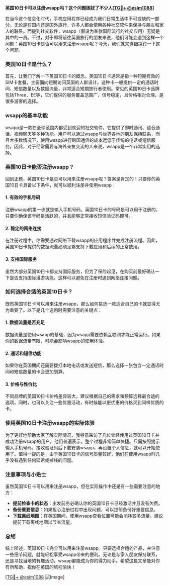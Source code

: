 **英国10日卡可以注册wsapp吗？这个问题困扰了不少人[[TG💪+ @esim1088](https://t.me/s/esim1088)]**

在当今这个信息化时代，手机应用程序已经成为我们日常生活中不可或缺的一部分。无论是在国内还是国外旅行，许多人都会使用各种社交软件来保持与朋友和家人的联系。而提到社交软件，wsapp（假设为某款国际流行的社交应用）无疑是其中的一员。不过，对于即将前往英国旅行的朋友来说，他们可能会遇到这样一个问题：英国10日卡是否可以用来注册wsapp呢？今天，我们就来详细探讨一下这个问题。

### 英国10日卡是什么？

首先，让我们了解一下英国10日卡的概念。英国10日卡通常是指一种短期有效的SIM卡套餐，主要面向短期访问英国的人群设计。这种卡一般提供一定的通话时间、短信数量以及数据流量，非常适合短期旅行者使用。常见的英国10日卡品牌包括Three、EE等，它们提供的服务覆盖范围广，信号稳定，且价格相对合理，是很多游客的选择。

### wsapp的基本功能

wsapp是一款在全球范围内都受到欢迎的社交软件，它提供了即时通讯、语音通话、视频聊天等多种功能。用户可以通过wsapp与世界各地的朋友保持联系，而且大多数情况下，使用wsapp进行跨国通信的成本远低于传统的电话或短信服务。因此，对于经常需要与海外亲友交流的人来说，wsapp是一个非常实用的选择。

### 英国10日卡能否注册wsapp？

回到正题，英国10日卡是否可以用来注册wsapp呢？答案是肯定的！只要你的英国10日卡具备以下条件，就可以顺利注册并使用wsapp：

#### 1. **有效的手机号码**
   注册wsapp的第一步就是输入手机号码。英国10日卡的号码是可以用于注册的，只要你确保该号码是活跃的，并且能够正常接收短信验证码即可。

#### 2. **稳定的网络连接**
   在注册过程中，你需要通过网络下载wsapp的应用程序并完成注册流程。因此，英国10日卡提供的数据流量必须足够支持下载应用和后续的正常使用。

#### 3. **支持国际服务**
   虽然大部分英国10日卡都支持国际服务，但为了保险起见，在购买前最好确认一下是否支持国际漫游功能。这样可以避免在注册时遇到网络连接问题。

### 如何选择合适的英国10日卡？

既然英国10日卡可以用来注册wsapp，那么如何挑选一款适合自己的卡就显得尤为重要了。以下是几个选购时需要注意的关键点：

#### 1. **数据流量是否充足**
   数据流量是使用wsapp的基础，因为wsapp需要依赖互联网才能正常运行。如果你的数据流量有限，可能会影响wsapp的使用体验。

#### 2. **通话和短信功能**
   如果你在英国期间还需要拨打本地电话或发送短信，那么选择一张包含一定通话时间和短信数量的卡会更加划算。

#### 3. **价格与性价比**
   不同品牌的英国10日卡价格差异较大，建议根据自己的需求和预算选择最合适的选项。同时，也可以关注一些优惠活动，有时候能以更优惠的价格买到同样优质的卡。

### 使用英国10日卡注册wsapp的实际体验

为了更好地帮助大家了解实际情况，我特意采访了几位曾经使用过英国10日卡并成功注册wsapp的用户。他们普遍表示，整个过程非常简单快捷。只需按照提示输入手机号码，接收验证码后下载安装wsapp，再设置个人信息，就可以开始使用了。值得一提的是，由于英国10日卡的信号质量较好，他们在使用wsapp时几乎没有遇到任何延迟或掉线的问题。

### 注意事项与小贴士

虽然英国10日卡可以用来注册wsapp，但在实际操作中还是有一些需要注意的地方：

- **提前检查卡的状态**：出发前务必确认你的英国10日卡已经激活并且没有欠费。
- **备份重要信息**：如果担心注册过程中出现问题，可以提前备份好重要信息。
- **下载离线地图**：在英国期间，使用wsapp查看位置可能会消耗较多流量，建议提前下载离线地图以节省流量。

### 总结

综上所述，英国10日卡完全可以用来注册wsapp。只要选择合适的产品，并注意一些细节问题，就能轻松享受wsapp带来的便利。无论是与家人朋友保持联系，还是寻找当地的有趣活动，wsapp都能成为你的得力助手。希望这篇文章能对你有所帮助，祝你在英国的旅程愉快！

[[TG💪+ @esim1088](https://t.me/s/esim1088) ![Image](https://i.postimg.cc/4NQfJmqS/Snipaste-2025-05-13-00-14-12.png)]